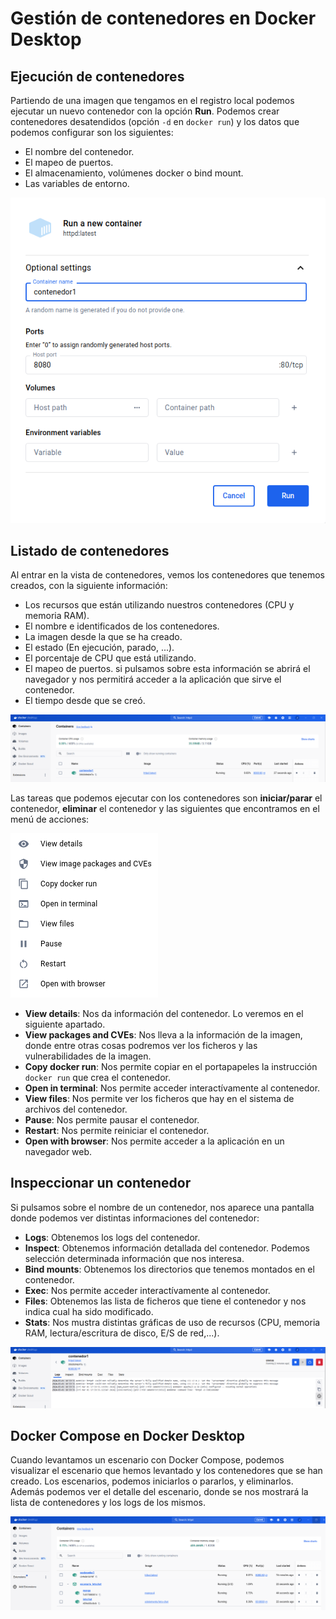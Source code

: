 # Gestión de contenedores en Docker Desktop

## Ejecución de contenedores

Partiendo de una imagen que tengamos en el registro local podemos ejecutar un nuevo contenedor con la opción **Run**. Podemos crear contenedores desatendidos (opción `-d` en `docker run`) y los datos que podemos configurar son los siguientes:

* El nombre del contenedor.
* El mapeo de puertos.
* El almacenamiento, volúmenes docker o bind mount.
* Las variables de entorno.

![contenedor](img/contenedor1.png)

## Listado de contenedores

Al entrar en la vista de contenedores, vemos los contenedores que tenemos creados, con la siguiente información:

* Los recursos que están utilizando nuestros contenedores (CPU y memoria RAM).
* El nombre e identificados de los contenedores.
* La imagen desde la que se ha creado.
* El estado (En ejecución, parado, ...).
* El porcentaje de CPU que está utilizando.
* El mapeo de puertos. si pulsamos sobre esta información se abrirá el navegador y nos permitirá acceder a la aplicación que sirve el contenedor.
* El tiempo desde que se creó.

![contenedor](img/contenedor2.png)

Las tareas que podemos ejecutar con los contenedores son **iniciar/parar** el contenedor, **eliminar** el contenedor y las siguientes que encontramos en el menú de acciones:

![contenedor](img/contenedor3.png)

* **View details**: Nos da información del contenedor. Lo veremos en el siguiente apartado.
* **View packages and CVEs**: Nos lleva a la información de la imagen, donde entre otras cosas podremos ver los ficheros y las vulnerabilidades de la imagen.
* **Copy docker run**: Nos permite copiar en el portapapeles la instrucción `docker run` que crea el contenedor.
* **Open in terminal**: Nos permite acceder interactívamente al contenedor.
* **View files**: Nos permite ver los ficheros que hay en el sistema de archivos del contenedor.
* **Pause**: Nos permite pausar el contenedor.
* **Restart**: Nos permite reiniciar el contenedor.
* **Open with browser**: Nos permite acceder a la aplicación en un navegador web.

## Inspeccionar un contenedor

Si pulsamos sobre el nombre de un contenedor, nos aparece una pantalla donde podemos ver distintas informaciones del contenedor:

* **Logs**: Obtenemos los logs del contenedor.
* **Inspect**: Obtenemos información detallada del contenedor. Podemos selección determinada información que nos interesa.
* **Bind mounts**: Obtenemos los directorios que tenemos montados en el contenedor.
* **Exec**: Nos permite acceder interactívamente al contenedor.
* **Files**: Obtenemos las lista de ficheros que tiene el contenedor y nos indica cual ha sido modificado.
* **Stats**: Nos mustra distintas gráficas de uso de recursos (CPU, memoria RAM, lectura/escritura de disco, E/S de red,...).

![contenedor](img/contenedor4.png)

## Docker Compose en Docker Desktop

Cuando levantamos un escenario con Docker Compose, podemos visualizar el escenario que hemos levantado y los contenedores que se han creado. Los escenarios, podemos iniciarlos o pararlos, y eliminarlos. Además podemos ver el detalle del escenario, donde se nos mostrará la lista de contenedores y los logs de los mismos.

![contenedor](img/contenedor5.png)

